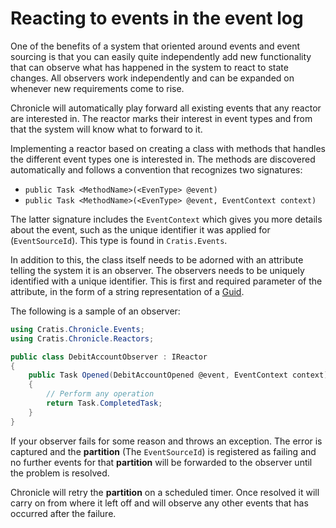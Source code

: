 # Reacting to events in the event log

One of the benefits of a system that oriented around events and event sourcing is that you
can easily quite independently add new functionality that can observe what has happened in
the system to react to state changes. All observers work independently and can be expanded
on whenever new requirements come to rise.

Chronicle will automatically play forward all existing events that any reactor are interested in.
The reactor marks their interest in event types and from that the system will know what to
forward to it.

Implementing a reactor based on creating a class with methods that handles the different
event types one is interested in. The methods are discovered automatically and follows a convention
that recognizes two signatures:

- `public Task <MethodName>(<EvenType> @event)`
- `public Task <MethodName>(<EvenType> @event, EventContext context)`

The latter signature includes the `EventContext` which gives you more details about the event,
such as the unique identifier it was applied for (`EventSourceId`). This type is found in `Cratis.Events`.

In addition to this, the class itself needs to be adorned with an attribute telling the system
it is an observer. The observers needs to be uniquely identified with a unique identifier.
This is first and required parameter of the attribute, in the form of a string representation
of a [Guid](https://docs.microsoft.com/en-us/dotnet/api/system.guid?view=net-6.0).

The following is a sample of an observer:

```csharp
using Cratis.Chronicle.Events;
using Cratis.Chronicle.Reactors;

public class DebitAccountObserver : IReactor
{
    public Task Opened(DebitAccountOpened @event, EventContext context)
    {
        // Perform any operation
        return Task.CompletedTask;
    }
}
```

If your observer fails for some reason and throws an exception. The error is captured and
the **partition** (The `EventSourceId`) is registered as failing and no further events for
that **partition** will be forwarded to the observer until the problem is resolved.

Chronicle will retry the **partition** on a scheduled timer. Once resolved it will carry on from
where it left off and will observe any other events that has occurred after the failure.
